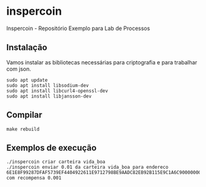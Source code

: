 # inspercoin

Inspercoin - Repositório Exemplo para Lab de Processos

## Instalação

Vamos instalar as bibliotecas necessárias para criptografia e para trabalhar com json.

```
sudo apt update
sudo apt install libsodium-dev
sudo apt install libcurl4-openssl-dev
sudo apt install libjansson-dev
```

## Compilar
```
make rebuild
```

## Exemplos de execução

```
./inspercoin criar carteira vida_boa
./inspercoin enviar 0.01 da carteira vida_boa para endereco 6E1E8F99287DFAF5739EF4404922611E9712798BE9AADC82EB92B115E9C1A6C90000000000000000000000000000000000000000000000000000000000000000 com recompensa 0.001
```

